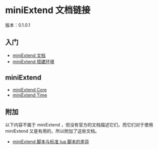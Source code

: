 # miniExtend 文档链接 #
版本：0.1.0.1  

## 入门 ##
- [miniExtend 文档](./document.html)  
- [miniExtend 搭建环境](./environment.html)  

## miniExtend ##
- [miniExtend Core](./core.html)
- [miniExtend Time](./time.html)

## 附加 ##
以下内容不属于 miniExtend ，但没有官方的文档描述它们，而它们对于使用 miniExtend 又是有用的，所以附加了这些文档。  
- [miniExtend 脚本与标准 lua 脚本的差异](./difference.html)  
